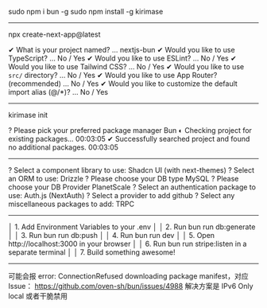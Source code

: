 sudo npm i bun -g
sudo npm install -g kirimase

----------------------------------------------------

npx create-next-app@latest
        
✔ What is your project named? … nextjs-bun
✔ Would you like to use TypeScript? … No / Yes
✔ Would you like to use ESLint? … No / Yes
✔ Would you like to use Tailwind CSS? … No / Yes
✔ Would you like to use `src/` directory? … No / Yes
✔ Would you like to use App Router? (recommended) … No / Yes
✔ Would you like to customize the default import alias (@/*)? … No / Yes

----------------------------------------------------
kirimase init

? Please pick your preferred package manager Bun
◐ Checking project for existing packages...                                                                                        00:03:05
✔ Successfully searched project and found no additional packages.                                                                 00:03:05

----------------------------------------------------

? Select a component library to use: Shadcn UI (with next-themes)
? Select an ORM to use: Drizzle
? Please choose your DB type MySQL
? Please choose your DB Provider PlanetScale
? Select an authentication package to use: Auth.js (NextAuth)
? Select a provider to add github
? Select any miscellaneous packages to add: TRPC

----------------------------------------------------

 │  1. Add Environment Variables to your .env                                                           │
 │  2. Run bun run db:generate                                                                          │
 │  3. Run bun run db:push                                                                              │
 │  4. Run bun run dev                                                                                  │
 │  5. Open http://localhost:3000 in your browser                                                       │
 │  6. Run bun run stripe:listen in a separate terminal                                                 │
 │  7. Build something awesome!               

----------------------------------------------------


可能会报 error: ConnectionRefused downloading package manifest，对应 Issue：
https://github.com/oven-sh/bun/issues/4988
解决方案是 IPv6 Only local 或者干脆禁用
